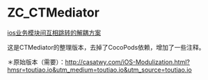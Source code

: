 ZC_CTMediator
==========

[ios业务模块间互相跳转的解耦方案](http://blog.csdn.net/cuibo1123/article/details/51017376)

这是CTMediator的整理版本，去掉了CocoPods依赖，增加了一些注释。

＊原始版本（需要）：http://casatwy.com/iOS-Modulization.html?hmsr=toutiao.io&utm_medium=toutiao.io&utm_source=toutiao.io


